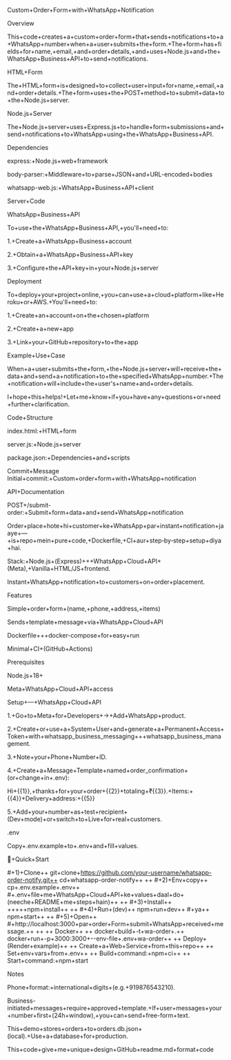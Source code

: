 Custom+Order+Form+with+WhatsApp+Notification

Overview

This+code+creates+a+custom+order+form+that+sends+notifications+to+a+WhatsApp+number+when+a+user+submits+the+form.+The+form+has+fields+for+name,+email,+and+order+details,+and+uses+Node.js+and+the+WhatsApp+Business+API+to+send+notifications.

HTML+Form

The+HTML+form+is+designed+to+collect+user+input+for+name,+email,+and+order+details.+The+form+uses+the+POST+method+to+submit+data+to+the+Node.js+server.

Node.js+Server

The+Node.js+server+uses+Express.js+to+handle+form+submissions+and+send+notifications+to+WhatsApp+using+the+WhatsApp+Business+API.

Dependencies

express:+Node.js+web+framework

body-parser:+Middleware+to+parse+JSON+and+URL-encoded+bodies

whatsapp-web.js:+WhatsApp+Business+API+client

Server+Code

WhatsApp+Business+API

To+use+the+WhatsApp+Business+API,+you'll+need+to:

1.+Create+a+WhatsApp+Business+account

2.+Obtain+a+WhatsApp+Business+API+key

3.+Configure+the+API+key+in+your+Node.js+server

Deployment

To+deploy+your+project+online,+you+can+use+a+cloud+platform+like+Heroku+or+AWS.+You'll+need+to:

1.+Create+an+account+on+the+chosen+platform

2.+Create+a+new+app

3.+Link+your+GitHub+repository+to+the+app

Example+Use+Case

When+a+user+submits+the+form,+the+Node.js+server+will+receive+the+data+and+send+a+notification+to+the+specified+WhatsApp+number.+The+notification+will+include+the+user's+name+and+order+details.

I+hope+this+helps!+Let+me+know+if+you+have+any+questions+or+need+further+clarification.

Code+Structure

index.html:+HTML+form

server.js:+Node.js+server

package.json:+Dependencies+and+scripts

Commit+Message
Initial+commit:+Custom+order+form+with+WhatsApp+notification

API+Documentation

POST+/submit-order:+Submit+form+data+and+send+WhatsApp+notification

Order+place+hote+hi+customer+ke+WhatsApp+par+instant+notification+jaaye+—+is+repo+mein+pure+code,+Dockerfile,+CI+aur+step‑by‑step+setup+diya+hai.

Stack:+Node.js+(Express)+++WhatsApp+Cloud+API+(Meta),+Vanilla+HTML/JS+frontend.

Instant+WhatsApp+notification+to+customers+on+order+placement.

Features

Simple+order+form+(name,+phone,+address,+items)

Sends+template+message+via+WhatsApp+Cloud+API

Dockerfile+++docker-compose+for+easy+run

Minimal+CI+(GitHub+Actions)

Prerequisites

Node.js+18+

Meta+WhatsApp+Cloud+API+access

Setup+—+WhatsApp+Cloud+API

1.+Go+to+Meta+for+Developers+→+Add+WhatsApp+product.

2.+Create+or+use+a+System+User+and+generate+a+Permanent+Access+Token+with+whatsapp_business_messaging+++whatsapp_business_management.

3.+Note+your+Phone+Number+ID.

4.+Create+a+Message+Template+named+order_confirmation+(or+change+in+.env):

Hi+{{1}},+thanks+for+your+order+{{2}}+totaling+₹{{3}}.+Items:+{{4}}+Delivery+address:+{{5}}

5.+Add+your+number+as+test+recipient+(Dev+mode)+or+switch+to+Live+for+real+customers.

.env

Copy+.env.example+to+.env+and+fill+values.

🚀+Quick+Start

#+1)+Clone++
git+clone+https://github.com/your-username/whatsapp-order-notify.git++
cd+whatsapp-order-notify++
++
#+2)+Env+copy++
cp+.env.example+.env++
#+.env+file+me+WhatsApp+Cloud+API+ke+values+daal+do+(neeche+README+me+steps+hain)++
++
#+3)+Install++
+++++npm+install++
++
#+4)+Run+(dev)++
npm+run+dev++
#+ya++
npm+start++
++
#+5)+Open++
#+http://localhost:3000+par+order+Form+submit+WhatsApp+received+message.++
++
++
Docker++
++
docker+build+-t+wa-order+.++
docker+run+-p+3000:3000+--env-file+.env+wa-order++
++
Deploy+(Render+example)++
++
Create+a+Web+Service+from+this+repo++
++
Set+env+vars+from+.env++
++
Build+command:+npm+ci++
++
Start+command:+npm+start

Notes

Phone+format:+international+digits+(e.g.+919876543210).

Business-initiated+messages+require+approved+template.+If+user+messages+your+number+first+(24h+window),+you+can+send+free-form+text.

This+demo+stores+orders+to+orders.db.json+(local).+Use+a+database+for+production.

This+code+give+me+unique+design+GitHub+readme.md+format+code

